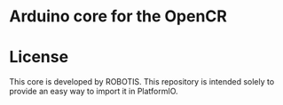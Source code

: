 # Arduino core for the OpenCR

# License
This core is developed by ROBOTIS. This repository is intended solely to provide an easy way to import it in PlatformIO.